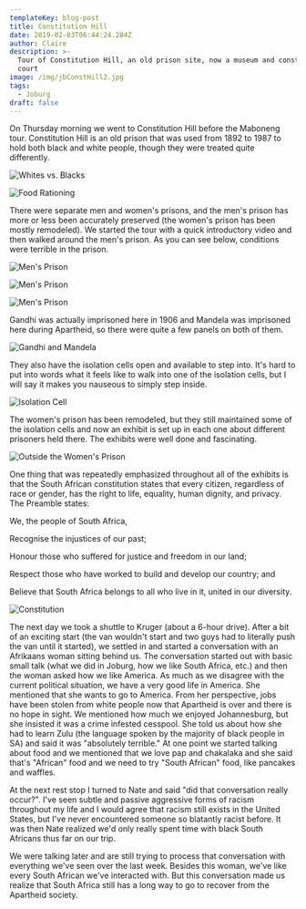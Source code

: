 ```yaml
---
templateKey: blog-post
title: Constitution Hill
date: 2019-02-03T06:44:24.284Z
author: Claire
description: >-
  Tour of Constitution Hill, an old prison site, now a museum and constitutional
  court
image: /img/jbConstHill2.jpg
tags:
  - Joburg
draft: false
---
```

On Thursday morning we went to Constitution Hill before the Maboneng tour.  Constitution Hill is an old prison that was used from 1892 to 1987 to hold both black and white people, though they were treated quite differently.  

![](/img/jbConstHill15.jpg "Whites vs. Blacks")

![](/img/jbConstHill21.jpg "Food Rationing")

There were separate men and women's prisons, and the men's prison has more or less been accurately preserved (the women's prison has been mostly remodeled).  We started the tour with a quick introductory video and then walked around the men's prison.  As you can see below, conditions were terrible in the prison.

![](/img/jbConstHill23.jpg "Men's Prison")

![](/img/jbConstHill25.jpg "Men's Prison")

![](/img/jbConstHill30.jpg "Men's Prison")

Gandhi was actually imprisoned here in 1906 and Mandela was imprisoned here during Apartheid, so there were quite a few panels on both of them.

![](/img/jbConstHill42.jpg "Gandhi and Mandela")

They also have the isolation cells open and available to step into.  It's hard to put into words what it feels like to walk into one of the isolation cells, but I will say it makes you nauseous to simply step inside.

![](/img/jbConstHill32.jpg "Isolation Cell")

The women's prison has been remodeled, but they still maintained some of the isolation cells and now an exhibit is set up in each one about different prisoners held there.  The exhibits were well done and fascinating.  

![](/img/jbConstHill52.jpg "Outside the Women's Prison")

One thing that was repeatedly emphasized throughout all of the exhibits is that the South African constitution states that every citizen, regardless of race or gender, has the right to life, equality, human dignity, and privacy.  The Preamble states:

We, the people of South Africa,

Recognise the injustices of our past;

Honour those who suffered for justice and freedom in our land;

Respect those who have worked to build and develop our country; and

Believe that South Africa belongs to all who live in it, united in our diversity.

![](/img/jbConstHill62.jpg "Constitution")

The next day we took a shuttle to Kruger (about a 6-hour drive).  After a bit of an exciting start (the van wouldn't start and two guys had to literally push the van until it started), we settled in and started a conversation with an Afrikaans woman sitting behind us.  The conversation started out with basic small talk (what we did in Joburg, how we like South Africa, etc.) and then the woman asked how we like America.  As much as we disagree with the current political situation, we have a very good life in America.  She mentioned that she wants to go to America.  From her perspective, jobs have been stolen from white people now that Apartheid is over and there is no hope in sight. We mentioned how much we enjoyed Johannesburg, but she insisted it was a crime infested cesspool. She told us about how she had to learn Zulu (the language spoken by the majority of black people in SA) and said it was "absolutely terrible."  At one point we started talking about food and we mentioned that we love pap and chakalaka and she said that's "African" food and we need to try "South African" food, like pancakes and waffles.

At the next rest stop I turned to Nate and said "did that conversation really occur?".  I've seen subtle and passive aggressive forms of racism throughout my life and I would agree that racism still exists in the United States, but I've never encountered someone so blatantly racist before. It was then Nate realized we'd only really spent time with black South Africans thus far on our trip. 

We were talking later and are still trying to process that conversation with everything we've seen over the last week.  Besides this woman, we've like every South African we've interacted with.  But this conversation made us realize that South Africa still has a long way to go to recover from the Apartheid society.
